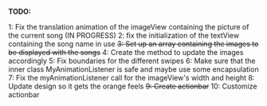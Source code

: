 **TODO:**

1: Fix the translation animation of the imageView containing the picture of the current song (IN PROGRESS)
2: fix the initialization of the textView containing the song name in use
~~3: Set up an array containing the images to be displayed with the songs~~
4: Create the method to update the images accordingly
5: Fix boundaries for the different swipes
6: Make sure that the inner class MyAnimationListener is safe and maybe use some encapsulation
7: Fix the myAnimationListener call for the imageView's width and height
8: Update design so it gets the orange feels
~~9: Create actionbar~~
10: Customize actionbar


